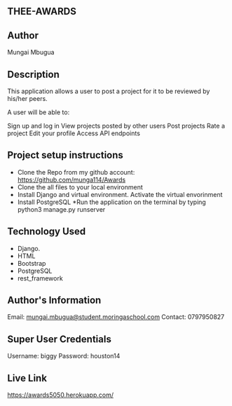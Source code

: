 ## THEE-AWARDS

## Author
Mungai Mbugua

## Description
This application allows a user to post a project for it to be reviewed by his/her peers.

A user will be able to:

Sign up and log in
View projects posted by other users
Post projects
Rate a project
Edit your profile
Access API endpoints

## Project setup instructions
* Clone the Repo from my github account: https://github.com/munga114/Awards
* Clone the all files to your local environment
* Install Django and virtual environment. Activate the virtual envorinment
* Install PostgreSQL
*Run the application on the terminal by typing python3 manage.py runserver

## Technology Used
* Django.
* HTML
* Bootstrap
* PostgreSQL
* rest_framework

## Author's Information
Email: mungai.mbugua@student.moringaschool.com
Contact: 0797950827

## Super User Credentials
Username: biggy
Password: houston14

## Live Link
https://awards5050.herokuapp.com/